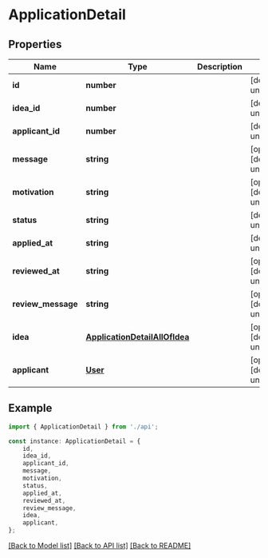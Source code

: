 # ApplicationDetail


## Properties

Name | Type | Description | Notes
------------ | ------------- | ------------- | -------------
**id** | **number** |  | [default to undefined]
**idea_id** | **number** |  | [default to undefined]
**applicant_id** | **number** |  | [default to undefined]
**message** | **string** |  | [optional] [default to undefined]
**motivation** | **string** |  | [optional] [default to undefined]
**status** | **string** |  | [default to undefined]
**applied_at** | **string** |  | [default to undefined]
**reviewed_at** | **string** |  | [optional] [default to undefined]
**review_message** | **string** |  | [optional] [default to undefined]
**idea** | [**ApplicationDetailAllOfIdea**](ApplicationDetailAllOfIdea.md) |  | [optional] [default to undefined]
**applicant** | [**User**](User.md) |  | [optional] [default to undefined]

## Example

```typescript
import { ApplicationDetail } from './api';

const instance: ApplicationDetail = {
    id,
    idea_id,
    applicant_id,
    message,
    motivation,
    status,
    applied_at,
    reviewed_at,
    review_message,
    idea,
    applicant,
};
```

[[Back to Model list]](../README.md#documentation-for-models) [[Back to API list]](../README.md#documentation-for-api-endpoints) [[Back to README]](../README.md)
